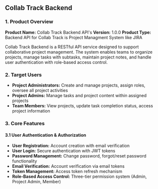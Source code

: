## Collab Track Backend

### 1. Product Overview

**Product Name:** Collab Track Backend API's
**Version:** 1.0.0
**Product Type:** Backend API for Collab Track is Project Managment System like JIRA

Collab Track Backend is a RESTful API service designed to support collaborative project management. The system enables teams to organize projects, manage tasks with subtasks, maintain project notes, and handle user authentication with role-based access control.

### 2. Target Users

- **Project Administrators:** Create and manage projects, assign roles, oversee all project activities
- **Project Admins:** Manage tasks and project content within assigned projects
- **Team Members:** View projects, update task completion status, access project information

### 3. Core Features

#### 3.1 User Authentication & Authorization

- **User Registration:** Account creation with email verification
- **User Login:** Secure authentication with JWT tokens
- **Password Management:** Change password, forgot/reset password functionality
- **Email Verification:** Account verification via email tokens
- **Token Management:** Access token refresh mechanism
- **Role-Based Access Control:** Three-tier permission system (Admin, Project Admin, Member)
